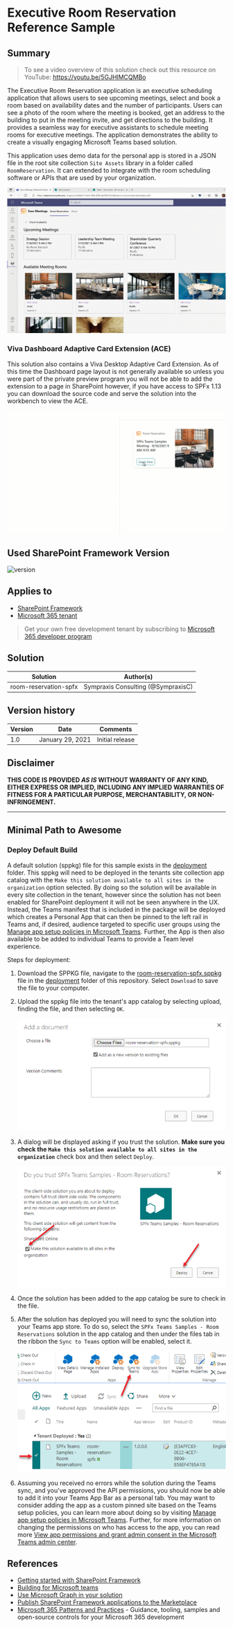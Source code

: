 # Executive Room Reservation Reference Sample

## Summary

> To see a video overview of this solution check out this resource on YouTube: https://youtu.be/5GJHlMCQMBo

The Executive Room Reservation application is an executive scheduling application that allows users to see upcoming meetings, select and book a room based on availability dates and the number of participants. Users can see a photo of the room where the meeting is booked, get an address to the building to put in the meeting invite, and get directions to the building. It provides a seamless way for executive assistants to schedule meeting rooms for executive meetings. The application demonstrates the ability to create a visually engaging Microsoft Teams based solution.

This application uses demo data for the personal app is stored in a JSON file in the root site collection `Site Assets` library in a folder called `RoomReservation`. It can extended to integrate with the room scheduling software or APIs that are used by your organization.

![Executive Meeting Demo](./images/ExecMeeting.gif)

### Viva Dashboard Adaptive Card Extension (ACE)

This solution also contains a Viva Desktop Adaptive Card Extension. As of this time the Dashboard page layout is not generally available so unless you were part of the private preview program you will not be able to add the extension to a page in SharePoint however, if you have access to SPFx 1.13 you can download the source code and serve the solution into the workbench to view the ACE.

![Executive Meeting ACE](./images/ExecMeetingACE.gif)

## Used SharePoint Framework Version

![version](https://img.shields.io/badge/version-1.13.0-green.svg)

## Applies to

- [SharePoint Framework](https://aka.ms/spfx)
- [Microsoft 365 tenant](https://docs.microsoft.com/en-us/sharepoint/dev/spfx/set-up-your-developer-tenant)

> Get your own free development tenant by subscribing to [Microsoft 365 developer program](http://aka.ms/o365devprogram)

## Solution

Solution|Author(s)
--------|---------
room-reservation-spfx | Sympraxis Consulting (@SympraxisC)

## Version history

Version|Date|Comments
-------|----|--------
1.0|January 29, 2021|Initial release

## Disclaimer

**THIS CODE IS PROVIDED *AS IS* WITHOUT WARRANTY OF ANY KIND, EITHER EXPRESS OR IMPLIED, INCLUDING ANY IMPLIED WARRANTIES OF FITNESS FOR A PARTICULAR PURPOSE, MERCHANTABILITY, OR NON-INFRINGEMENT.**

---

## Minimal Path to Awesome

### Deploy Default Build

A default solution (sppkg) file for this sample exists in the [deployment](./deployment) folder. This sppkg will need to be deployed in the tenants site collection app catalog with the `Make this solution available to all sites in the organization` option selected. By doing so the solution will be available in every site collection in the tenant, however since the solution has not been enabled for SharePoint deployment it will not be seen anywhere in the UX. Instead, the Teams manifest that is included in the package will be deployed which creates a Personal App that can then be pinned to the left rail in Teams and, if desired, audience targeted to specific user groups using the [Manage app setup policies in Microsoft Teams](https://docs.microsoft.com/en-us/MicrosoftTeams/teams-app-setup-policies). Further, the App is then also available to be added to individual Teams to provide a Team level experience.

Steps for deployment:

1. Download the SPPKG file, navigate to the [room-reservation-spfx.sppkg](./deployment/room-reservation-spfx.sppkg) file in the [deployment](./deployment) folder of this repository. Select `Download` to save the file to your computer.
1. Upload the sppkg file into the tenant's app catalog by selecting upload, finding the file, and then selecting `OK`.

    ![Upload SPPKG File](./images/UploadSPPKG.png)

1. A dialog will be displayed asking if you trust the solution. **Make sure you check the `Make this solution available to all sites in the organization`** check box and then select `Deploy`.

    ![Deploy SPPKG](./images/DeploySPPKG.png)

1. Once the solution has been added to the app catalog be sure to check in the file.

1. After the solution has deployed you will need to sync the solution into your Teams app store. To do so, select the `SPFx Teams Samples - Room Reservations` solution in the app catalog and then under the files tab in the ribbon the `Sync to Teams` option will be enabled, select it.

    ![Sync App Manifest To Teams](./images/SyncToTeams.png)

1. Assuming you received no errors while the solution during the Teams sync, and you've approved the API permissions, you should now be able to add it into your Teams App Bar as a personal tab. You may want to consider adding the app as a custom pinned site based on the Teams setup policies, you can learn more about doing so by visiting [Manage app setup policies in Microsoft Teams](https://docs.microsoft.com/en-us/MicrosoftTeams/teams-app-setup-policies). Further, for more information on changing the permissions on who has access to the app, you can read more [View app permissions and grant admin consent in the Microsoft Teams admin center](https://docs.microsoft.com/en-us/microsoftteams/app-permissions-admin-center).

## References

- [Getting started with SharePoint Framework](https://docs.microsoft.com/en-us/sharepoint/dev/spfx/set-up-your-developer-tenant)
- [Building for Microsoft teams](https://docs.microsoft.com/en-us/sharepoint/dev/spfx/build-for-teams-overview)
- [Use Microsoft Graph in your solution](https://docs.microsoft.com/en-us/sharepoint/dev/spfx/web-parts/get-started/using-microsoft-graph-apis)
- [Publish SharePoint Framework applications to the Marketplace](https://docs.microsoft.com/en-us/sharepoint/dev/spfx/publish-to-marketplace-overview)
- [Microsoft 365 Patterns and Practices](https://aka.ms/m365pnp) - Guidance, tooling, samples and open-source controls for your Microsoft 365 development
